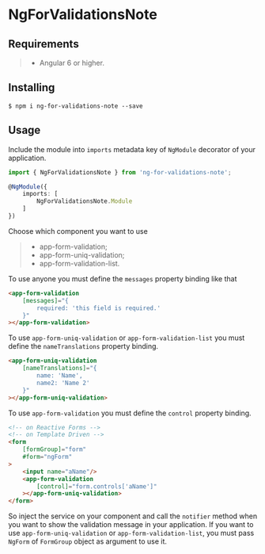 # NgForValidationsNote

## Requirements

>- Angular 6 or higher.

## Installing

	$ npm i ng-for-validations-note --save

## Usage

Include the module into ```imports``` metadata key of ```NgModule``` decorator of your application.

```typescript
import { NgForValidationsNote } from 'ng-for-validations-note';

@NgModule({
    imports: [
        NgForValidationsNote.Module
    ]
})
```

Choose which component you want to use

>- app-form-validation;
>- app-form-uniq-validation;
>- app-form-validation-list.

To use anyone you must define the ```messages``` property binding like that

```html
<app-form-validation 
	[messages]="{
		required: 'this field is required.'
	}"
></app-form-validation>
```

To use ```app-form-uniq-validation``` or ```app-form-validation-list``` you must define the ```nameTranslations``` property binding.

```html
<app-form-uniq-validation 
	[nameTranslations]="{
		name: 'Name',
		name2: 'Name 2'
	}"
></app-form-uniq-validation>
```

To use ```app-form-validation``` you must define the ```control``` property binding.

```html
<!-- on Reactive Forms -->
<!-- on Template Driven -->
<form
	[formGroup]="form"
	#form="ngForm"
>
	<input name="aName"/>
	<app-form-validation
		[control]="form.controls['aName']"
	></app-form-uniq-validation>
</form>
```

So inject the service on your component and call the ```notifier``` method when you want to show the validation message in your application. If you want to use ```app-form-uniq-validation``` or ```app-form-validation-list```, you must pass ```NgForm``` of ```FormGroup``` object as argument to use it.


